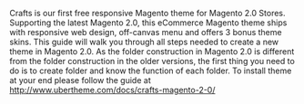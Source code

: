 Crafts is our first free responsive Magento theme for Magento 2.0 Stores. Supporting the latest Magento 2.0, this eCommerce Magento theme ships with responsive web design, off-canvas menu and offers 3 bonus theme skins. This guide will walk you through all steps needed to create a new theme in Magento 2.0. As the folder construction in Magento 2.0 is different from the folder construction in the older versions, the first thing you need to do is to create folder and know the function of each folder.
To install theme at your end  please follow the guide at http://www.ubertheme.com/docs/crafts-magento-2-0/

